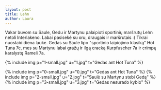 ```yaml
---
layout: post
title: Lehn
author: Laura
---
```


Vakar buvom su Saule, Gedu ir Martynu palaipioti sportinių maršrutų Lehn netoli Interlakeno. Labai pasisekė su oru, draugais ir maršrutais :) Tikrai nuostabi diena lauke. Gedas su Saule lipo "sportinio laipiojimo klasiką" Hot Tuna 7c, mes su Martynu labai gražų ir ilgą cracką Kurpfuscher 7a ir crimpų karalystę Rameli 7a.

{% include img p="1-small.jpg" u="1.jpg" t="Gedas ant Hot Tuna" %}
<!--break-->

{% include img p="0-small.jpg" u="0.jpg" t="Gedas ant Hot Tuna" %}
{% include img p="2-small.jpg" u="2.jpg" t="Saulė su Martynu stebi Gedą" %}
{% include img p="3-small.jpg" u="3.jpg" t="Gedas nesurado kybio" %}
